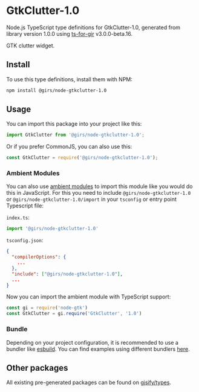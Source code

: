 
# GtkClutter-1.0

Node.js TypeScript type definitions for GtkClutter-1.0, generated from library version 1.0.0 using [ts-for-gir](https://github.com/gjsify/ts-for-gir) v3.0.0-beta.16.

GTK clutter widget.

## Install

To use this type definitions, install them with NPM:
```bash
npm install @girs/node-gtkclutter-1.0
```

## Usage

You can import this package into your project like this:
```ts
import GtkClutter from '@girs/node-gtkclutter-1.0';
```

Or if you prefer CommonJS, you can also use this:
```ts
const GtkClutter = require('@girs/node-gtkclutter-1.0');
```

### Ambient Modules

You can also use [ambient modules](https://github.com/gjsify/ts-for-gir/tree/main/packages/cli#ambient-modules) to import this module like you would do this in JavaScript.
For this you need to include `@girs/node-gtkclutter-1.0` or `@girs/node-gtkclutter-1.0/import` in your `tsconfig` or entry point Typescript file:

`index.ts`:
```ts
import '@girs/node-gtkclutter-1.0'
```

`tsconfig.json`:
```json
{
  "compilerOptions": {
    ...
  },
  "include": ["@girs/node-gtkclutter-1.0"],
  ...
}
```

Now you can import the ambient module with TypeScript support: 

```ts
const gi = require('node-gtk')
const GtkClutter = gi.require('GtkClutter', '1.0')
```


### Bundle

Depending on your project configuration, it is recommended to use a bundler like [esbuild](https://esbuild.github.io/). You can find examples using different bundlers [here](https://github.com/gjsify/ts-for-gir/tree/main/examples).

## Other packages

All existing pre-generated packages can be found on [gjsify/types](https://github.com/gjsify/types).

